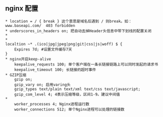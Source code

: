 ## nginx 配置
    * location = / { break } 这个意思是域名后遇到 / 则break。如：www.baseapi.com/  403 forbidden
    * underscores_in_headers on; 把自动去掉Header头信息中带下划线的配置关闭
	* 
	*
	localtion ~* .(ico|jpg|jpeg|png|git|css|js|woff) $ {
		Expires 7d; #设置文件缓存7天
	}
	* nginx开启keep-alive
		keepalive_requests 100; 单个客户端在一条长链接链路上可以同时发起的请求书
		keepalive_timeout 100; 长链接的超时事件
	* GZIP压缩
		gzip on;
		gzip_vary on; 启用varing头
		gzip_types text/plain text/xml text/css text/javascript;
		gzip_com_level 4; 4表示压缩等级，区间1-9。建议中间值
	* 
		worker_processes 4; Nginx进程运行数
		worker_connections 512; 单个Nginx进程可以处理的链接数